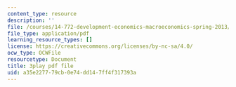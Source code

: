 ```yaml
---
content_type: resource
description: ''
file: /courses/14-772-development-economics-macroeconomics-spring-2013/a35e227779cb0e74dd147ff4f317393a_ONO1anWuNOk.pdf
file_type: application/pdf
learning_resource_types: []
license: https://creativecommons.org/licenses/by-nc-sa/4.0/
ocw_type: OCWFile
resourcetype: Document
title: 3play pdf file
uid: a35e2277-79cb-0e74-dd14-7ff4f317393a
---
```

